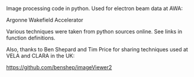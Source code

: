 #

Image processing code in python.
Used for electron beam data at AWA:

Argonne Wakefield Accelerator

Various techniques were taken from python sources online.
See links in function definitions.

Also, thanks to Ben Shepard and Tim Price for sharing 
techniques used at VELA and CLARA in the UK:

https://github.com/benshep/imageViewer2



